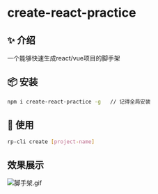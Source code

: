 # create-react-practice

## ✨ 介绍
一个能够快速生成react/vue项目的脚手架

## 📦 安装

```bash
npm i create-react-practice -g   // 记得全局安装
```

## 🔨 使用

```bash
rp-cli create [project-name]
```

## 效果展示

![脚手架.gif](https://p9-juejin.byteimg.com/tos-cn-i-k3u1fbpfcp/a4e6dee1f39e4c16bf46e636856b9084~tplv-k3u1fbpfcp-watermark.image?)
